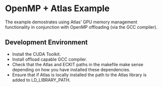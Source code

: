 # OpenMP + Atlas Example

The example demostrates using Atlas' GPU memory management functionality in conjunction with OpenMP offloading (via the GCC compiler).

## Development Environment
- Install the CUDA Toolkit.
- Install offload capable GCC compiler.
- Check that the Atlas and ECKIT paths in the makefile make sense depending on how you have installed these dependencies.
- Ensure that if Atlas is locally installed the path to the Atlas library is added to LD_LIBRARY_PATH.
